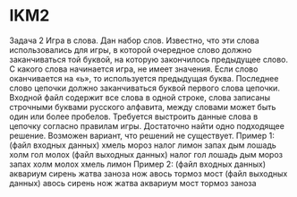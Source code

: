 # IKM2
Задача 2
Игра в слова. Дан набор слов. Известно, что эти слова использовались для
игры, в которой очередное слово должно заканчиваться той буквой, на
которую закончилось предыдущее слово. С какого слова начинается игра, не
имеет значения. Если слово оканчивается на «ь», то используется предыдущая
буква. Последнее слово цепочки должно заканчиваться буквой первого слова
цепочки. Входной файл содержит все слова в одной строке, слова записаны
строчными буквами русского алфавита, между словами может быть один или
более пробелов. Требуется выстроить данные слова в цепочку согласно
правилам игры. Достаточно найти одно подходящее решение. Возможен
вариант, что решений не существует.
Пример 1:
(файл входных данных)
хмель мороз налог лимон запах дым лошадь холм гол молох
(файл выходных данных)
налог гол лошадь дым мороз запах холм молох хмель лимон
Пример 2:
(файл входных данных)
аквариум сирень жатва заноза нож авось тормоз мост
(файл выходных данных)
авось сирень нож жатва аквариум мост тормоз заноза
